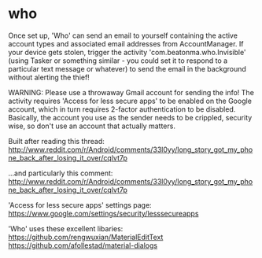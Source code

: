 # who

Once set up, 'Who' can send an email to yourself containing the active account types and associated email addresses from AccountManager. If your device gets stolen, trigger the activity 'com.beatonma.who.Invisible' (using Tasker or something similar - you could set it to respond to a particular text message or whatever) to send the email in the background without alerting the thief!

WARNING: Please use a throwaway Gmail account for sending the info! The activity requires 'Access for less secure apps' to be enabled on the Google account, which in turn requires 2-factor authentication to be disabled. Basically, the account you use as the sender needs to be crippled, security wise, so don't use an account that actually matters.



Built after reading this thread: http://www.reddit.com/r/Android/comments/33l0yy/long_story_got_my_phone_back_after_losing_it_over/cqlvt7p

...and particularly this comment: http://www.reddit.com/r/Android/comments/33l0yy/long_story_got_my_phone_back_after_losing_it_over/cqlvt7p

'Access for less secure apps' settings page: https://www.google.com/settings/security/lesssecureapps


'Who' uses these excellent libaries:  
  https://github.com/rengwuxian/MaterialEditText  
  https://github.com/afollestad/material-dialogs
